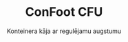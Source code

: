 ---
title: "ConFoot CFU"
subtitle: "Konteinera kāja ar regulējamu augstumu"
mainImage: "/images/products/confoot-leg-cfu-main.jpg"
gallery:
  - "/images/products/confoot-leg-cfu-1.jpg"
  - "/images/products/confoot-leg-cfu-2.jpg"
  - "/images/products/confoot-leg-cfu-3.jpg"
shortDescription: "ConFoot CFU ir augstumu regulējama konteinera kāja, kas ļauj pielāgot konteinera augstumu no zemes līmeņa līdz 1,5 metriem, kam nav nepieciešams papildu aprīkojums konteinera apstrādei."
technicalDescription: "ConFoot CFU izgatavots no augstas kvalitātes tērauda un aprīkots ar mūsu patentēto bloķēšanas mehānismu drošai stiprināšanai uz konteinera stūrveida stiprinājumiem. Tas nodrošina elastīgu konteineru izmantošanu dažādos vidēs un dažādiem mērķiem."
videoID: "HDhFIRA-oZU"
specifications:
  - name: "Svars"
    value: "46 kg, kad salikts (atsevišķa detaļa svars mazāks par 25 kg)"
  - name: "Slodzes kapacitāte"
    value: "20 tonnas"
  - name: "Regulēšanas diapazons"
    value: "0–1500 mm"
  - name: "Materials"
    value: "Augstas kvalitātes tērauds"
price: "6.300 EUR"
priceVAT: "7.623 EUR"
pricingNotes: "Pieejamas apjoma atlaides. Sazinieties ar mums individuālo piedāvājumu saņemšanai."
buyLink: "/contact"
howToUse: |
  1. Novietojiet CFU zem konteinera stūra
  2. Aktivizējiet bloķēšanas mehānismu
  3. Pielāgojiet augstumu pēc vajadzības (no zemes līmeņa līdz virs metra)
  4. Pārbaudiet drošu stiprināšanu
  5. Atkārtojiet visos nepieciešamajos stūros
benefits:
  - title: "Nav nepieciešams papildu aprīkojums"
    description: "Veiciet pilnu konteinera apstrādi, izmantojot tikai CFU konteineru kājas, kas novērš vajadzību pēc smaga aprīkojuma."
  - title: "Augstuma regulēšana"
    description: "Viegli pielāgojiet konteinera augstumu no zemes līmeņa līdz virs metra (0–1500 mm)."
  - title: "Pārvaldāms svars"
    description: "Sastāv no vairākām detaļām, kuru individuālais svars ir mazāks par 25 kg, padarot to viegli pārvaldāmu."
  - title: "Daudzpusīgs pielietojums"
    description: "Piemērots dažādām nozarēm, tostarp transporta uzņēmumiem, aizsardzības spēkiem, ražošanas objektiem, mazumtirdzniecības ķēdēm, ostām un humanitārajai palīdzībai."
  - title: "Elastīga izmantošana"
    description: "Ļauj elastīgi izmantot konteinerus dažādos vidēs un dažādiem mērķiem."
  - title: "Optimizēta darbplūsma"
    description: "Vienkāršo konteinera apstrādes procesus, uzlabojot operacionālo efektivitāti."
articleContent: |
  ## Kas ir ConFoot CFU?
  
  ConFoot CFU ir risinājums ar regulējamu augstumu konteinera kājā, kas nodrošina maksimālu daudzpusību un elastību konteinera apstrādē. Šī inovatīvā sistēma ļauj pielāgot konteinera augstumu no zemes līmeņa līdz virs metra (0–1500 mm), bez nepieciešamības pēc papildu aprīkojuma. CFU modelis izceļas ar spēju darbot ar standarta kravas konteineriem dažādos vidēs un dažādiem mērķiem, padarot to par ideālu izvēli uzņēmumiem no vairākām nozarēm.
  
  ## Kā tas darbojas
  
  ConFoot CFU tiek piestiprināts tieši pie konteinera stūrveida stiprinājumiem, nodrošinot stabilu pamatu ielādei, izkraušanai un pagaidu uzglabāšanai. Tā regulējams dizains nodrošina elastību, novietojot konteinerus optimālā augstumā atbilstoši jūsu vajadzībām. Sistēma sastāv no vairākiem elementiem, kuru individuālais svars nepārsniedz 25 kg, padarot to viegli pārvaldāmu operātoriem, savukārt kopējais kāju svars, kad salikts, ir 46 kg. Vienkāršais stiprināšanas mehānisms ļauj ātri uzstādīt un noņemt ierīci, būtiski samazinot laiku un resursus, kas nepieciešami konteinera apstrādes operācijām.
  
  ## ConFoot CFU pielietojums
  
  ### Transporta uzņēmumi
  ConFoot CFU izceļas transporta operācijās, kur nepieciešama augstuma regulēšana un elastība. Transporta uzņēmumi var izmantot CFU kājas, lai viegli ielādētu, izkrautu un novietotu konteinerus, bez papildu smaga aprīkojuma, tā vienkāršojot operācijas un samazinot iekārtu izmaksas.
  
  ### Aizsardzības spēki
  Aizsardzības spēkiem CFU nodrošina pārnesamu un daudzpusīgu risinājumu ātrai konteinera bāzētu iekārtu izvietošanai dažādos reljefa un vides apstākļos. Augstuma regulēšanas iespēja ļauj optimāli novietot pat nevienmērīgā virsmā.
  
  ### Ražošanas objekti
  Ražošanas objekti gūst labumu no CFU spējām radīt elastīgus ražošanas plānojumus ar regulējamu konteinera augstumu. Nodrošinot, ka konteineri tiek precīzi izvietoti vajadzīgajā vietā un atbilstošā augstumā, sistēma veicina efektīvu ražošanas plūsmu un krājumu pārvaldību.
  
  ### Mazumtirdzniecības ķēdes
  Mazumtirdzniecības operācijas var izmantot CFU kājas pagaidu vai sezonāliem uzglabāšanas risinājumiem, ar iespēju pielāgot konteinera augstumu atbilstoši ielādes dokiem vai citiem infrastruktūras prasībām.
  
  ### Osti
  Ostu vidē CFU nodrošina elastību konteinera apstrādē un pagaidu uzglabāšanā, ļaujot efektīvi izmantot telpu un resursus, bez pilnīgas atkarības no smaga krāvēju aprīkojuma.
  
  ### Humanitārā palīdzība
  Humanitārās palīdzības operācijām CFU piedāvā praktisku risinājumu ātrai konteinera bāzētu iekārtu izvietošanai izaicinošos apstākļos, ar iespēju regulēt augstumu, pielāgojoties dažādu reljefa veidu un operatīvajām prasībām.
  
  ## ConFoot CFU priekšrocības
  
  ### Nav nepieciešams papildu aprīkojums
  CFU novērš vajadzību pēc cormiprēm, skrejceļiem vai cita smaga aprīkojuma konteinera apstrādei, tādējādi samazinot operacionālās izmaksas un atkarību no specializēta aprīkojuma.
  
  ### Augstuma regulēšanas iespēja
  Ar regulēšanas diapazonu no 0 līdz 1500 mm, CFU nodrošina nepārspējamu elastību konteineru izvietošanā optimālā augstumā dažādiem pielietojumiem un vidēm.
  
  ### Pārvaldāms svars
  Neskatoties uz tā robusto konstrukciju un 20 tonnu slodzes kapacitāti, CFU ir izstrādāts ar operatoru ērtības prātā. Atsevišķu elementu svars nepārsniedz 25 kg, kas padara tā salikšanu un novietošanu vieglu.
  
  ### Daudzpusīgas pielietojuma iespējas
  CFU dizains padara to piemērotu plašam nozares un pielietojumu lokam, sākot no loģistikas un ražošnas līdz aizsardzībai un humanitārajai palīdzībai.
  
  ### Darbības elastība
  Nodrošinot, ka konteineri var tikt izmantoti dažādos vidēs un dažādiem mērķiem, CFU paplašina standarta kravas konteineru lietošanas iespējas, pārsniedzot tradicionālās transporta un uzglabāšanas funkcijas.
  
  ## Tehniskās specifikācijas
  
  - Slodzes kapacitāte: 20 tonnas
  - Kopējais svars: 46 kg, kad salikts
  - Atsevišķu komponentu svars: atsevišķi mazāk par 25 kg
  - Regulēšanas diapazons: 0–1500 mm
  - Materials: Augstas kvalitātes tērauds ar izturīgu apdari
  - Saderība: Standarta konteinera stūrveida stiprinājumi
  
  ConFoot CFU ir nozīmīgs solis uz priekšu konteinera apstrādes tehnoloģijā, piedāvājot risinājumu, kas apvieno augstuma regulējamību, daudzpusību un operatīvo vienkāršību vienā produktā.
---